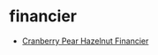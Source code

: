 # financier

 * [Cranberry Pear Hazelnut Financier](../../index/c/cranberry-pear-hazelnut-financier-10805.json)
